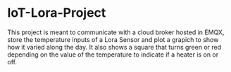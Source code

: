 # IoT-Lora-Project
This project is meant to communicate with a cloud broker hosted in EMQX, store the temperature inputs of a Lora Sensor and plot a grapich to show how it varied along the day. It also shows a square that turns green or red depending on the value of the temperature to indicate if a heater is on or off.
